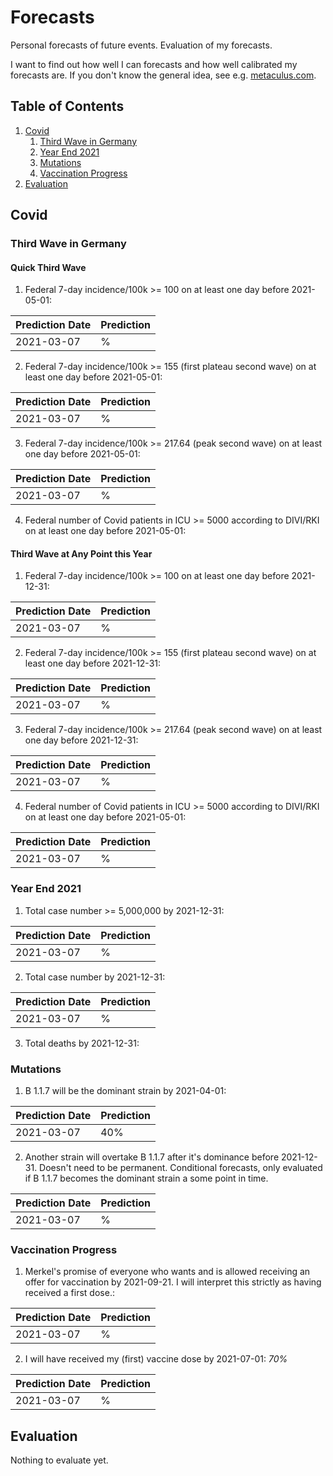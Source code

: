 # Forecasts
Personal forecasts of future events. Evaluation of my forecasts. 

I want to find out how well I can forecasts and how well calibrated my forecasts are. If you don't know the general idea, see e.g. [metaculus.com](http://www.metaculus.com).


## Table of Contents
1. [Covid](##Covid)
	1. [Third Wave in Germany](#third_wave)
	2. [Year End 2021](#year_end)
	3. [Mutations](###mutations)
	4. [Vaccination Progress](#vaccination)
2. [Evaluation](##evaluation)

## Covid

### Third Wave in Germany <a name="third_wave"></a>

#### Quick Third Wave
1. Federal 7-day incidence/100k >= 100 on at least one day before 2021-05-01:

| Prediction Date | Prediction |
|---|---|
|  2021-03-07 | % |

2. Federal 7-day incidence/100k >= 155 (first plateau second wave) on at least one day before 2021-05-01:

| Prediction Date | Prediction |
|---|---|
|  2021-03-07 | % |

3. Federal 7-day incidence/100k >= 217.64 (peak second wave) on at least one day before 2021-05-01:

| Prediction Date | Prediction |
|---|---|
|  2021-03-07 | % |

4. Federal number of Covid patients in ICU >= 5000 according to DIVI/RKI on at least one day before 2021-05-01:

#### Third Wave at Any Point this Year 
1. Federal 7-day incidence/100k >= 100 on at least one day before 2021-12-31:

| Prediction Date | Prediction |
|---|---|
|  2021-03-07 | % |

2. Federal 7-day incidence/100k >= 155 (first plateau second wave) on at least one day before 2021-12-31:

| Prediction Date | Prediction |
|---|---|
|  2021-03-07 | % |

3. Federal 7-day incidence/100k >= 217.64 (peak second wave) on at least one day before 2021-12-31:

| Prediction Date | Prediction |
|---|---|
|  2021-03-07 | % |

4. Federal number of Covid patients in ICU >= 5000 according to DIVI/RKI on at least one day before 2021-05-01:

| Prediction Date | Prediction |
|---|---|
|  2021-03-07 | % |

### Year End 2021 <a name="year_end"></a>
1. Total case number >= 5,000,000 by 2021-12-31:

| Prediction Date | Prediction |
|---|---|
|  2021-03-07 | % |

2. Total case number by 2021-12-31:

| Prediction Date | Prediction |
|---|---|
|  2021-03-07 | % |

3. Total deaths by 2021-12-31:

### Mutations <a name="mutations"></a>

1. B 1.1.7 will be the dominant strain by 2021-04-01:

| Prediction Date | Prediction |
|---|---|
|  2021-03-07 | 40% |

2. Another strain will overtake B 1.1.7 after it's dominance before 2021-12-31. Doesn't need to be permanent. Conditional forecasts, only evaluated if B 1.1.7 becomes the dominant strain a some point in time.

| Prediction Date | Prediction |
|---|---|
|  2021-03-07 | % |

### Vaccination Progress <a name="vaccination"></a>

1. Merkel's promise of everyone who wants and is allowed receiving an offer for vaccination by 2021-09-21. I will  interpret this strictly as having received a first dose.:

| Prediction Date | Prediction |
|---|---|
|  2021-03-07 | % |

2. I will have received my (first) vaccine dose by 2021-07-01: *70%*

| Prediction Date | Prediction |
|---|---|
|  2021-03-07 | % |

## Evaluation 

Nothing to evaluate yet.

